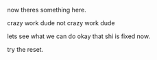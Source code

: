 now theres something here. 

crazy work dude 
not crazy work dude 

lets see what we can do
okay that shi is fixed now. 

try the reset. 